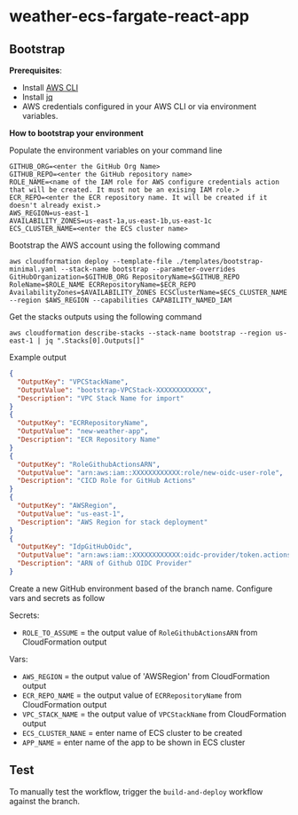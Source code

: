 # weather-ecs-fargate-react-app

## Bootstrap 

**Prerequisites**:

* Install [AWS CLI](https://docs.aws.amazon.com/cli/latest/userguide/getting-started-install.html) 
* Install [jq](https://stedolan.github.io/jq/download/)
* AWS credentials configured in your AWS CLI or via environment variables.

**How to bootstrap your environment**

Populate the environment variables on your command line
```
GITHUB_ORG=<enter the GitHub Org Name>
GITHUB_REPO=<enter the GitHub repository name>
ROLE_NAME=<name of the IAM role for AWS configure credentials action that will be created. It must not be an exising IAM role.>
ECR_REPO=<enter the ECR repository name. It will be created if it doesn't already exist.>
AWS_REGION=us-east-1
AVAILABILITY_ZONES=us-east-1a,us-east-1b,us-east-1c
ECS_CLUSTER_NAME=<enter the ECS cluster name>
```

Bootstrap the AWS account using the following command
```
aws cloudformation deploy --template-file ./templates/bootstrap-minimal.yaml --stack-name bootstrap --parameter-overrides GitHubOrganization=$GITHUB_ORG RepositoryName=$GITHUB_REPO RoleName=$ROLE_NAME ECRRepositoryName=$ECR_REPO AvailabilityZones=$AVAILABILITY_ZONES ECSClusterName=$ECS_CLUSTER_NAME --region $AWS_REGION --capabilities CAPABILITY_NAMED_IAM
```

Get the stacks outputs using the following command
```
aws cloudformation describe-stacks --stack-name bootstrap --region us-east-1 | jq ".Stacks[0].Outputs[]"
```
Example output
```json
{
  "OutputKey": "VPCStackName",
  "OutputValue": "bootstrap-VPCStack-XXXXXXXXXXXX",
  "Description": "VPC Stack Name for import"
}
{
  "OutputKey": "ECRRepositoryName",
  "OutputValue": "new-weather-app",
  "Description": "ECR Repository Name"
}
{
  "OutputKey": "RoleGithubActionsARN",
  "OutputValue": "arn:aws:iam::XXXXXXXXXXXX:role/new-oidc-user-role",
  "Description": "CICD Role for GitHub Actions"
}
{
  "OutputKey": "AWSRegion",
  "OutputValue": "us-east-1",
  "Description": "AWS Region for stack deployment"
}
{
  "OutputKey": "IdpGitHubOidc",
  "OutputValue": "arn:aws:iam::XXXXXXXXXXXX:oidc-provider/token.actions.githubusercontent.com",
  "Description": "ARN of Github OIDC Provider"
}
```

Create a new GitHub environment based of the branch name. Configure vars and secrets as follow

Secrets: 
* `ROLE_TO_ASSUME` = the output value of `RoleGithubActionsARN` from CloudFormation output

Vars: 
* `AWS_REGION` = the output value of 'AWSRegion' from CloudFormation output
* `ECR_REPO_NAME` =  the output value of `ECRRepositoryName` from CloudFormation output
* `VPC_STACK_NAME` =  the output value of `VPCStackName` from CloudFormation output
* `ECS_CLUSTER_NANE` =  enter name of ECS cluster to be created
* `APP_NAME` = enter name of the app to be shown in ECS cluster

## Test

To manually test the workflow, trigger the `build-and-deploy` workflow against the branch.
